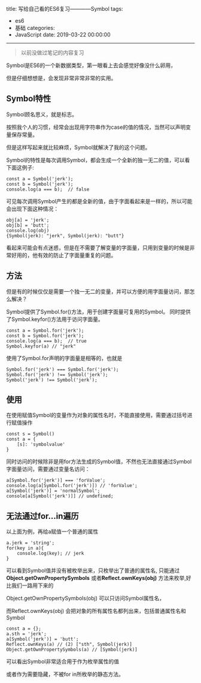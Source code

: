 title: 写给自己看的ES6复习————Symbol
tags:
  - es6
  - 基础
categories:
  - JavaScript
date: 2019-03-22 00:00:00
---

> 以前没做过笔记的内容复习

Symbol是ES6的一个新数据类型，第一眼看上去会感觉好像没什么卵用，

但是仔细想想是，会发现非常非常非常的实用。

## Symbol特性

Symbol顾名思义，就是标志。

按照我个人的习惯，经常会出现用字符串作为case的值的情况，当然可以声明变量保存常量。

但是这样写起来就比较麻烦，Symbol就解决了我的这个问题。

Symbol的特性是每次调用Symbol，都会生成一个全新的独一无二的值，可以看下面这例子:

```
const a = Symbol('jerk');
const b = Symbol('jerk');
console.log(a === b);  // false
```
可见每次调用Symbol产生的都是全新的值，由于字面看起来是一样的，所以可能会出现下面这种情况：

```
obj[a] = 'jerk';
obj[b] = 'butt';
console.log(obj)
{Symbol(jerk): "jerk", Symbol(jerk): "butt"}
```

看起来可能会有点迷惑，但是在不需要了解变量的字面量，只用到变量的时候是非常好用的，他有效的防止了字面量重复的问题。

## 方法

但是有的时候仅仅是需要一个独一无二的变量，并可以方便的用字面量访问，那怎么解决？

Symbol提供了Symbol.for()方法，用于创建字面量可复用的Symbol。
同时提供了Symbol.keyfor()方法用于访问字面量。

```
const a = Symbol.for('jerk');
const b = Symbol.for('jerk');
console.log(a === b);  // true
Symbol.keyfor(a) // "jerk"
```

使用了Symbol.for声明的字面量是相等的，也就是
```
Symbol.for('jerk') === Symbol.for('jerk');
Symbol.for('jerk') !== Symbol('jerk');
Symbol('jerk') !== Symbol('jerk');
```

## 使用

在使用赋值Symbol的变量作为对象的属性名时，不能直接使用，需要通过括号进行赋值操作

```
const s = Symbol()
const a = {
	[s]: 'symbolvalue'
}
```

同时访问的时候除非是用for方法生成的Symbol值，不然也无法直接通过Symbol字面量访问，需要通过变量名访问：

```
a[Symbol.for('jerk')] === 'forValue';
console.log(a[Symbol.for('jerk')]) // 'forValue';
a[Symbol('jerk')] = 'normalSymbol';
console[a[Symbol('jerk')]] // undefined;
```

## 无法通过for...in遍历

以上面为例，再给a赋值一个普通的属性
```
a.jerk = 'string';
for(key in a){
	console.log(key); // jerk
}
```

可以看到Symbol值并没有被枚举出来，只枚举出了普通的属性名, 只能通过**Object.getOwnPropertySymbols** 或者**Reflect.ownKeys(obj)** 方法来枚举,好比我们一路用下来的

Object.getOwnPropertySymbols(obj) 可以只访问Symbol属性名，

而Reflect.ownKeys(obj) 会把对象的所有属性名都列出来，包括普通属性名和Symbol

```
const a = {};
a.sth = 'jerk';
a[Symbol('jerk')] = 'butt'; 
Reflect.ownKeys(a) // (2) ["sth", Symbol(jerk)]
Object.getOwnPropertySymbols(a) // [Symbol(jerk)]
```

可以看出Symbol非常适合用于作为枚举属性的值

或者作为需要隐藏，不被for in所枚举的静态方法。